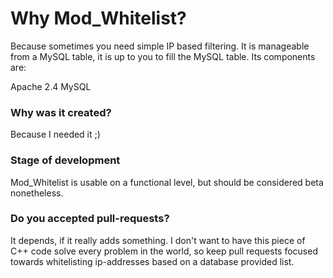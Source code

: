 # Why Mod_Whitelist?
Because sometimes you need simple IP based filtering. It is manageable from a MySQL table, it is up to you to fill the MySQL table. Its components are:

Apache 2.4
MySQL

### Why was it created?
Because I needed it ;) 

### Stage of development
Mod_Whitelist is usable on a functional level, but should be considered beta nonetheless. 

### Do you accepted pull-requests?
It depends, if it really adds something. I don't want to have this piece of C++ code solve every problem in the world, so keep pull requests focused towards whitelisting ip-addresses based on a database provided list.
